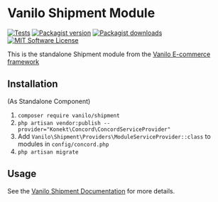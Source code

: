 # Vanilo Shipment Module

[![Tests](https://img.shields.io/github/workflow/status/vanilophp/shipment/tests/master?style=flat-square)](https://github.com/vanilophp/shipment/actions?query=workflow%3Atests)
[![Packagist version](https://img.shields.io/packagist/v/vanilo/shipment.svg?style=flat-square)](https://packagist.org/packages/vanilo/shipment)
[![Packagist downloads](https://img.shields.io/packagist/dt/vanilo/shipment.svg?style=flat-square)](https://packagist.org/packages/vanilo/shipment)
[![MIT Software License](https://img.shields.io/badge/license-MIT-blue.svg?style=flat-square)](LICENSE.md)

This is the standalone Shipment module from the [Vanilo E-commerce framework](https://vanilo.io)

## Installation

(As Standalone Component)

1. `composer require vanilo/shipment`
2. `php artisan vendor:publish --provider="Konekt\Concord\ConcordServiceProvider"`
3. Add `Vanilo\Shipment\Providers\ModuleServiceProvider::class` to modules in `config/concord.php`
4. `php artisan migrate`

## Usage

See the [Vanilo Shipment Documentation](https://vanilo.io/docs/master/shipping) for more details.
